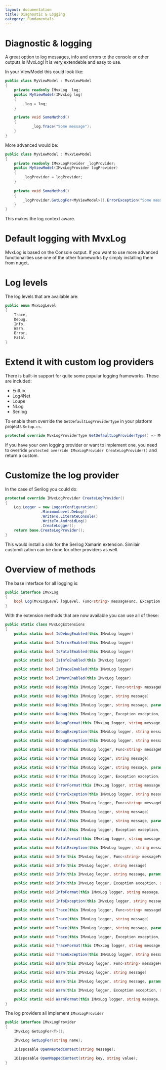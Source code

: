 ```yaml
---
layout: documentation
title: Diagnostic & Logging
category: Fundamentals
---
```


# Diagnostic & logging

A great option to log messages, info and errors to the console or other outputs is MvxLog! It is very extendeble and easy to use.

In your ViewModel this could look like:

```c#
public class MyViewModel : MvxViewModel
{
    private readonly IMvxLog _log;
    public MyViewModel(IMvxLog log)
    {
        _log = log;
    }

    private void SomeMethod()
    {
            _log.Trace("Some message");
    }
}
```

More advanced would be:

```c#
public class MyViewModel : MvxViewModel
{
    private readonly IMvxLogProvider _logProvider;
    public MyViewModel(IMvxLogProvider logProvider)
    {
        _logProvider = logProvider;
    }
	
	private void SomeMethod()
	{
		_logProvider.GetLogFor<MyViewModel>().ErrorException("Some message", new Exception())
	}
}
```

This makes the log context aware.

# Default logging with MvxLog

MvxLog is based on the Console output. If you want to use more advanced functionalities use one of the other frameworks by simply installing them from nuget.

# Log levels

The log levels that are available are:

```c#
public enum MvxLogLevel
{
	Trace,
	Debug,
	Info,
	Warn,
	Error,
	Fatal
}
```

# Extend it with custom log providers

There is built-in support for quite some popular logging frameworks. These are included:

- EntLib
- Log4Net
- Loupe
- NLog
- Serilog

To enable them override the `GetDefaultLogProviderType` in your platform projects `Setup.cs`.

```c#
protected override MvxLogProviderType GetDefaultLogProviderType() => MvxLogProviderType.Serilog;
```

If you have your own logging provider or want to implement one, you need to override `protected override IMvxLogProvider CreateLogProvider()` and return a custom.

# Customize the log provider

In the case of Serilog you could do:

```c#
protected override IMvxLogProvider CreateLogProvider()
{
	Log.Logger = new LoggerConfiguration()
                .MinimumLevel.Debug()
                .WriteTo.LiterateConsole()
                .WriteTo.AndroidLog()
                .CreateLogger();
	return base.CreateLogProvider();
}
```

This would install a sink for the Serilog Xamarin extension.
Similair customilization can be done for other providers as well.

# Overview of methods

The base interface for all logging is:

```c#
public interface IMvxLog
{
	bool Log(MvxLogLevel logLevel, Func<string> messageFunc, Exception exception = null, params object[] formatParameters);
}
```

With the extension methods that are now available you can use all of these:

```c#
public static class MvxLogExtensions
{
	public static bool IsDebugEnabled(this IMvxLog logger)

	public static bool IsErrorEnabled(this IMvxLog logger)

	public static bool IsFatalEnabled(this IMvxLog logger)

	public static bool IsInfoEnabled(this IMvxLog logger)

	public static bool IsTraceEnabled(this IMvxLog logger)

	public static bool IsWarnEnabled(this IMvxLog logger)

	public static void Debug(this IMvxLog logger, Func<string> messageFunc)

	public static void Debug(this IMvxLog logger, string message)

	public static void Debug(this IMvxLog logger, string message, params object[] args)

	public static void Debug(this IMvxLog logger, Exception exception, string message, params object[] args)

	public static void DebugFormat(this IMvxLog logger, string message, params object[] args)

	public static void DebugException(this IMvxLog logger, string message, Exception exception)

	public static void DebugException(this IMvxLog logger, string message, Exception exception, params object[] formatParams)

	public static void Error(this IMvxLog logger, Func<string> messageFunc)

	public static void Error(this IMvxLog logger, string message)

	public static void Error(this IMvxLog logger, string message, params object[] args)

	public static void Error(this IMvxLog logger, Exception exception, string message, params object[] args)

	public static void ErrorFormat(this IMvxLog logger, string message, params object[] args)

	public static void ErrorException(this IMvxLog logger, string message, Exception exception, params object[] formatParams)

	public static void Fatal(this IMvxLog logger, Func<string> messageFunc)

	public static void Fatal(this IMvxLog logger, string message)

	public static void Fatal(this IMvxLog logger, string message, params object[] args)

	public static void Fatal(this IMvxLog logger, Exception exception, string message, params object[] args)

	public static void FatalFormat(this IMvxLog logger, string message, params object[] args)

	public static void FatalException(this IMvxLog logger, string message, Exception exception, params object[] formatParams)

	public static void Info(this IMvxLog logger, Func<string> messageFunc)

	public static void Info(this IMvxLog logger, string message)

	public static void Info(this IMvxLog logger, string message, params object[] args)

	public static void Info(this IMvxLog logger, Exception exception, string message, params object[] args)

	public static void InfoFormat(this IMvxLog logger, string message, params object[] args)

	public static void InfoException(this IMvxLog logger, string message, Exception exception, params object[] formatParams)

	public static void Trace(this IMvxLog logger, Func<string> messageFunc)

	public static void Trace(this IMvxLog logger, string message)

	public static void Trace(this IMvxLog logger, string message, params object[] args)

	public static void Trace(this IMvxLog logger, Exception exception, string message, params object[] args)

	public static void TraceFormat(this IMvxLog logger, string message, params object[] args)

	public static void TraceException(this IMvxLog logger, string message, Exception exception, params object[] formatParams)

	public static void Warn(this IMvxLog logger, Func<string> messageFunc)

	public static void Warn(this IMvxLog logger, string message)

	public static void Warn(this IMvxLog logger, string message, params object[] args)

	public static void Warn(this IMvxLog logger, Exception exception, string message, params object[] args)

	public static void WarnFormat(this IMvxLog logger, string message, params object[] args)
}
```

The log providers all implement `IMvxLogProvider`

```c#
public interface IMvxLogProvider
{
	IMvxLog GetLogFor<T>();

	IMvxLog GetLogFor(string name);

	IDisposable OpenNestedContext(string message);

	IDisposable OpenMappedContext(string key, string value);
}
```
